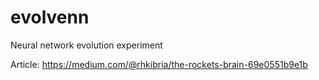 # evolvenn
Neural network evolution experiment

Article: https://medium.com/@rhkibria/the-rockets-brain-69e0551b9e1b
